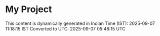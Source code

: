 # My Project

This content is dynamically generated in Indian Time (IST): 2025-09-07 11:18:15 IST
Converted to UTC: 2025-09-07 05:48:15 UTC
